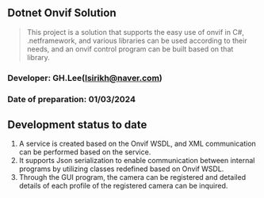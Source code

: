 ## Dotnet Onvif Solution

> This project is a solution that supports the easy use of onvif in C#, .netframework, and various libraries can be used according to their needs, and an onvif control program can be built based on that library.

### Developer: GH.Lee(lsirikh@naver.com)
### Date of preparation: 01/03/2024

## Development status to date

1. A service is created based on the Onvif WSDL, and XML communication can be performed based on the service.  
2. It supports Json serialization to enable communication between internal programs by utilizing classes redefined based on Onvif WSDL.   
3. Through the GUI program, the camera can be registered and detailed details of each profile of the registered camera can be inquired.
